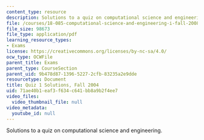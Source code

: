 ```yaml
---
content_type: resource
description: Solutions to a quiz on computational science and engineering.
file: /courses/18-085-computational-science-and-engineering-i-fall-2008/71ae40b1eaf3f634c641bb8a9b2f4ee7_q1sols18085f04.pdf
file_size: 98673
file_type: application/pdf
learning_resource_types:
- Exams
license: https://creativecommons.org/licenses/by-nc-sa/4.0/
ocw_type: OCWFile
parent_title: Exams
parent_type: CourseSection
parent_uid: 9b478d87-1396-5227-2cfb-83235a2e9dde
resourcetype: Document
title: Quiz 1 Solutions, Fall 2004
uid: 71ae40b1-eaf3-f634-c641-bb8a9b2f4ee7
video_files:
  video_thumbnail_file: null
video_metadata:
  youtube_id: null
---
```

Solutions to a quiz on computational science and engineering.